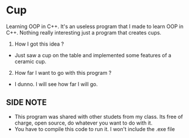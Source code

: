 # Cup
Learning OOP in C++. It's an useless program that I made to learn OOP in C++. Nothing really interesting just a program that creates cups. 
1. How I got this idea ?  <br />
- Just saw a cup on the table and implemented some features of a ceramic cup. 
2. How far I want to go with this program ? <br />
 - I dunno. I will see how far I will go.
## SIDE NOTE
- This program was shared with other studets from my class. Its free of charge, open source, do whatever you want to do with it.
- You have to compile this code to run it. I won't include the .exe file 
